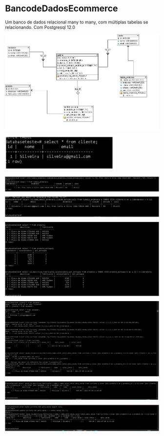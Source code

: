 # BancodeDadosEcommerce
Um banco de dados relacional many to many, com múltiplas tabelas se relacionando. Com  Postgresql 12.0

![](https://github.com/pitagph/BancodeDadosEcommerce/blob/main/BancodeDadosRelacional.png?raw=true)

![](https://github.com/pitagph/BancodeDadosEcommerce/blob/main/01.jpg?raw=true)

![](https://github.com/pitagph/BancodeDadosEcommerce/blob/main/02.jpg?raw=true)

![](https://github.com/pitagph/BancodeDadosEcommerce/blob/main/03.jpg?raw=true)

![](https://github.com/pitagph/BancodeDadosEcommerce/blob/main/04.jpg?raw=true)

![](https://github.com/pitagph/BancodeDadosEcommerce/blob/main/05.jpg?raw=true)

![](https://github.com/pitagph/BancodeDadosEcommerce/blob/main/06.jpg?raw=true)

![](https://github.com/pitagph/BancodeDadosEcommerce/blob/main/07.jpg?raw=true)
